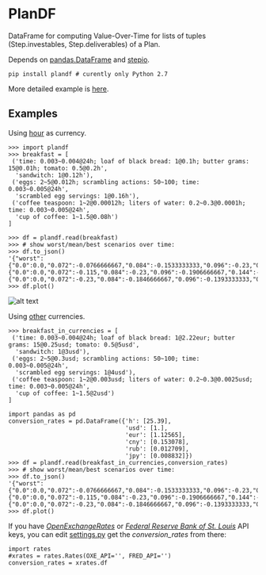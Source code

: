 # PlanDF
DataFrame for computing Value-Over-Time for lists of tuples (Step.investables, Step.deliverables) of a Plan.

Depends on [pandas.DataFrame](http://pandas.pydata.org/pandas-docs/stable/generated/pandas.DataFrame.html) and [stepio](https://github.com/wefindx/StepIO).

```
pip install plandf # curently only Python 2.7
```

More detailed example is [here](/README.ipynb).

## Examples

Using [hour](https://research.stlouisfed.org/fred2/series/CES0500000003) as currency.

```{python}
>>> import plandf
>>> breakfast = [
 ('time: 0.003~0.004@24h; loaf of black bread: 1@0.1h; butter grams: 15@0.01h; tomato: 0.5@0.2h',
  'sandwitch: 1@0.12h'),
 ('eggs: 2~5@0.012h; scrambling actions: 50~100; time: 0.003~0.005@24h',
  'scrambled egg servings: 1@0.16h'),
 ('coffee teaspoon: 1~2@0.00012h; liters of water: 0.2~0.3@0.0001h; time: 0.003~0.005@24h',
  'cup of coffee: 1~1.5@0.08h')
]

>>> df = plandf.read(breakfast)
>>> # show worst/mean/best scenarios over time:
>>> df.to_json()
'{"worst":{"0.0":0.0,"0.072":-0.0766666667,"0.084":-0.1533333333,"0.096":-0.23,"0.144":-0.1966666667,"0.18":-0.1633333333,"0.216":-0.13,"0.216":-0.1034233333,"0.276":-0.0768466667,"0.336":-0.05027},"mean":{"0.0":0.0,"0.072":-0.115,"0.084":-0.23,"0.096":-0.1906666667,"0.144":-0.1513333333,"0.18":-0.112,"0.216":-0.078735,"0.216":-0.04547,"0.276":-0.012205,"0.336":-0.012205},"best":{"0.0":0.0,"0.072":-0.23,"0.084":-0.1846666667,"0.096":-0.1393333333,"0.144":-0.094,"0.18":-0.0540466667,"0.216":-0.0140933333,"0.216":0.02586,"0.276":0.02586,"0.336":0.02586}}'
>>> df.plot()
```

![alt text](https://raw.githubusercontent.com/Mindey/mindey.github.io/master/media/conversations/breakfast.png "Plan value over time")

Using [other](https://openexchangerates.org/) currencies.

```{python}
>>> breakfast_in_currencies = [
 ('time: 0.003~0.004@24h; loaf of black bread: 1@2.22eur; butter grams: 15@0.25usd; tomato: 0.5@5usd',
  'sandwitch: 1@3usd'),
 ('eggs: 2~5@0.3usd; scrambling actions: 50~100; time: 0.003~0.005@24h',
  'scrambled egg servings: 1@4usd'),
 ('coffee teaspoon: 1~2@0.003usd; liters of water: 0.2~0.3@0.0025usd; time: 0.003~0.005@24h',
  'cup of coffee: 1~1.5@2usd')
]

import pandas as pd
conversion_rates = pd.DataFrame({'h': [25.39],
                                 'usd': [1.],
                                 'eur': [1.12565],
                                 'cny': [0.153078],
                                 'rub': [0.012709],
                                 'jpy': [0.008832]})
>>> df = plandf.read(breakfast_in_currencies,conversion_rates)
>>> # show worst/mean/best scenarios over time:
>>> df.to_json()
'{"worst":{"0.0":0.0,"0.072":-0.0766666667,"0.084":-0.1533333333,"0.096":-0.23,"0.144":-0.1966666667,"0.18":-0.1633333333,"0.216":-0.13,"0.216":-0.1034233333,"0.276":-0.0768466667,"0.336":-0.05027},"mean":{"0.0":0.0,"0.072":-0.115,"0.084":-0.23,"0.096":-0.1906666667,"0.144":-0.1513333333,"0.18":-0.112,"0.216":-0.078735,"0.216":-0.04547,"0.276":-0.012205,"0.336":-0.012205},"best":{"0.0":0.0,"0.072":-0.23,"0.084":-0.1846666667,"0.096":-0.1393333333,"0.144":-0.094,"0.18":-0.0540466667,"0.216":-0.0140933333,"0.216":0.02586,"0.276":0.02586,"0.336":0.02586}}'
>>> df.plot()
```

If you have _[OpenExchangeRates](https://openexchangerates.org/)_ or _[Federal Reserve Bank of St. Louis](https://research.stlouisfed.org/fred2/series/CES0500000003)_ API keys, you can edit [settings.py](https://github.com/WeFindX/PlanDF/blob/master/plandf/settings.py) get the *conversion_rates* from there:

```
import rates
#xrates = rates.Rates(OXE_API='', FRED_API='')
conversion_rates = xrates.df
```
